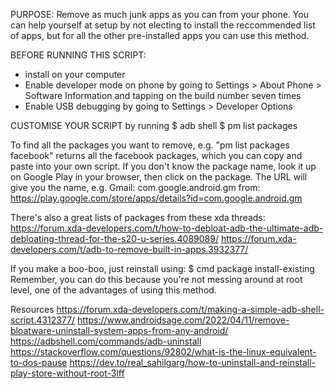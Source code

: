 PURPOSE: Remove as much junk apps as you can from your phone. You can help yourself at setup by not electing to install the reccommended list of apps, but for all the other pre-installed apps you can use this method.

BEFORE RUNNING THIS SCRIPT:
- install on your computer
- Enable developer mode on phone by going to Settings > About Phone > Software Information and tapping on the build number seven times
- Enable USB debugging by going to Settings > Developer Options

CUSTOMISE YOUR SCRIPT by running
$ adb shell
$ pm list packages 

To find all the packages you want to remove, e.g. "pm list packages facebook" returns all the facebook packages, which you can copy and paste into your own script.
If you don't know the package name, look it up on Google Play in your browser, then click on the package. The URL will give you the name, e.g. Gmail: com.google.android.gm
from: https://play.google.com/store/apps/details?id=com.google.android.gm

There's also a great lists of packages from these xda threads:
https://forum.xda-developers.com/t/how-to-debloat-adb-the-ultimate-adb-debloating-thread-for-the-s20-u-series.4089089/
https://forum.xda-developers.com/t/adb-to-remove-built-in-apps.3932377/

If you make a boo-boo, just reinstall using:
$ cmd package install-existing
Remember, you can do this because you're not messing around at root level, one of the advantages of using this method.

Resources
https://forum.xda-developers.com/t/making-a-simple-adb-shell-script.4312377/
https://www.androidsage.com/2022/04/11/remove-bloatware-uninstall-system-apps-from-any-android/
https://adbshell.com/commands/adb-uninstall
https://stackoverflow.com/questions/92802/what-is-the-linux-equivalent-to-dos-pause
https://dev.to/real_sahilgarg/how-to-uninstall-and-reinstall-play-store-without-root-3lff
